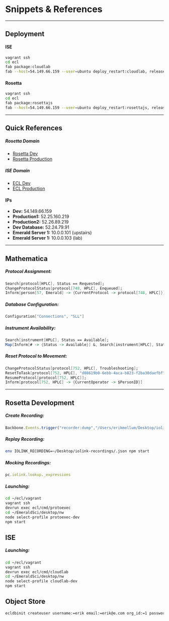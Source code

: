 # Snippets & References

---
## Deployment

#### ISE
```bash
vagrant ssh
cd ecl
fab package:cloudlab
fab --host=54.149.66.159 --user=ubuntu deploy_restart:cloudlab, release_master_1231
```
#### Rosetta
```bash
vagrant ssh
cd ecl
fab package:rosettajs
fab --host=54.149.66.159 --user=ubuntu deploy_restart:rosettajs, release_master_1231
```
---
## Quick References

##### Rosetta Domain

* [Rosetta Dev](https://rjs-dev.emeraldcloudlab.com)
* [Rosetta Production](https://rosetta.emeraldcloudlab.com)

##### ISE Domain

* [ECL Dev](https://ise-dev.emeraldcloudlab.com)
* [ECL Production](https://ise.emeraldcloudlab.com)

#### IPs

* **Dev:** 54.149.66.159
* **Production1:** 52.25.160.219
* **Production2:** 52.26.89.219
* **Dev Database:** 52.24.79.91
* **Emerald Server 1:** 10.0.0.101 (upstairs)
* **Emerald Server 1:** 10.0.0.103 (lab)

---
## Mathematica

##### Protocol Assignment:
```mathematica
Search[protocol[HPLC], Status == Requested];
ChangeProtocolStatus[protocol[748, HPLC], Enqueued];
Inform[person[57, Emerald] -> {CurrentProtocol -> protocol[748, HPLC]}];
```
##### Database Configuration:
```mathematica
Configuration["Connections", "SLL"]
```

##### Instrument Availability:
```mathematica
Search[instrument[HPLC], Status == Available];
Map[Inform[# -> {Status -> Available}] &, Search[instrument[HPLC], Status == Running]];
```

##### Reset Protocol to Movement:
```mathematica
ChangeProtocolStatus[protocol[752, HPLC], Troubleshooting];
ResetToTask[protocol[752, HPLC], "d08619b0-6ebb-4aca-b823-f2ba30daefbf"];
ResumeProtocol[protocol[752, HPLC]];
Inform[protocol[752, HPLC] -> {CurrentOperator -> $PersonID}]
```
---

## Rosetta Development

##### Create Recording:
```javascript
Backbone.Events.trigger("recorder:dump","/Users/erikmellum/Desktop/iolink-recordings/")
```
##### Replay Recording:
```bash
env IOLINK_RECORDING=~/Desktop/iolink-recordings/.json npm start
```
##### Mocking Recordings:
```javascript
pc.iolink.lookup._expressions
```

##### Launching:
```bash
cd ~/ecl/vagrant
vagrant ssh
devrun exec ecl/cmd/protoexec
cd ~/EmeraldSci/desktop/nw
node select-profile protoexec-dev
npm start
```
## ISE

##### Launching:

```bash
cd ~/ecl/vagrant
vagrant ssh
devrun exec ecl/cmd/cloudlab
cd ~/EmeraldSci/desktop/nw
node select-profile cloudlab-dev
npm start
```

## Object Store

```bash
ecldbinit createuser username:=erik email:=erik@e.com org_id:=1 password=e
```
